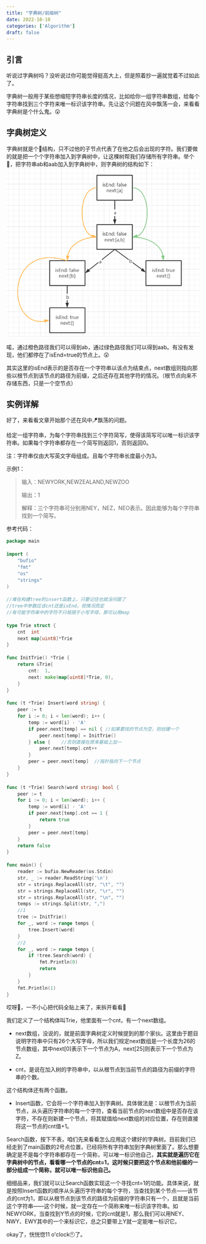 ```yaml
---
title: "字典树/前缀树"
date: 2022-10-10
categories: ['Algorithm']
draft: false
---
```


## 引言

听说过字典树吗？没听说过你可能觉得挺高大上，但是照着抄一遍就觉着不过如此了。

字典树一般用于某些想缩短字符串长度的情况，比如给你一组字符串数组，给每个字符串找到三个字符来唯一标识该字符串。先让这个问题在风中飘荡一会，来看看字典树是个什么鬼。😮

## 字典树定义
字典树就是个🌲结构，只不过他的子节点代表了在他之后会出现的字符。我们要做的就是把一个个字符串加入到字典树中，让这棵树帮我们存储所有字符串。举个🌰，把字符串ab和aab加入到字典树中，则字典树的结构如下：
![image](../../images/字典树01.png)



喏，通过橙色路径我们可以得到ab，通过绿色路径我们可以得到aab。有没有发现，他们都停在了isEnd=true的节点上。😲

其实这里的isEnd表示的是否存在一个字符串以该点为结束点，next数组则指向那些以根节点到该节点的路径为前缀，之后还存在其他字符的情况。（根节点向来不存储东西，只是一个空节点）

## 实例详解

好了，来看看文章开始那个还在风中🪁飘荡的问题。

给定一组字符串，为每个字符串找到三个字符简写，使得该简写可以唯一标识该字符串。如果每个字符串都存在一个简写则返回1，否则返回0。

注：字符串仅由大写英文字母组成。且每个字符串长度最小为3。

示例1：
> 输入：NEWYORK,NEWZEALAND,NEWZOO
> 
> 输出：1
> 
> 解释：三个字符串可分别用NEY，NEZ，NEO表示。因此能够为每个字符串找到一个简写。

参考代码：

```go
package main

import (
	"bufio"
	"fmt"
	"os"
	"strings"
)

//难在构建tree的insert函数上，只要记住也就没问题了
//tree中参数应该cnt还是isEnd，视情况而定
//有可能字符串中的字符不只局限于小写字母，那可以用map

type Trie struct {
	cnt  int
	next map[uint8]*Trie
}

func InitTrie() *Trie {
	return &Trie{
		cnt:  1,
		next: make(map[uint8]*Trie, 0),
	}
}

func (t *Trie) Insert(word string) {
	peer := t
	for i := 0; i < len(word); i++ {
		temp := word[i] - 'A'
		if peer.next[temp] == nil { //如果要找的节点为空，则创建一个
			peer.next[temp] = InitTrie()
		} else {    //否则直接在原来基础上加一
			peer.next[temp].cnt++
		}
		peer = peer.next[temp]  //指针指向下一个节点
	}
}

func (t *Trie) Search(word string) bool {
	peer := t
	for i := 0; i < len(word); i++ {
		temp := word[i] - 'A'
		if peer.next[temp].cnt == 1 {
			return true
		}
		peer = peer.next[temp]
	}
	return false
}

func main() {
	reader := bufio.NewReader(os.Stdin)
	str, _ := reader.ReadString('\n')
	str = strings.ReplaceAll(str, "\t", "")
	str = strings.ReplaceAll(str, "\r", "")
	str = strings.ReplaceAll(str, "\n", "")
	temps := strings.Split(str, ",")
    //1
	tree := InitTrie()
	for _, word := range temps {
		tree.Insert(word)
	}
    //2
	for _, word := range temps {
		if !tree.Search(word) {
			fmt.Println(0)
			return
		}
	}
	fmt.Println(1)
}
```

哎呀🥶，一不小心把代码全贴上来了，来拆开看看🥢

我们定义了一个结构体叫Trie，他里面有一个cnt，有一个next数组。

- next数组，没说的，就是前面字典树定义时候提到的那个家伙。这里由于题目说明字符串中只有26个大写字母，所以我们规定next数组是一个长度为26的节点数组，其中next[0]表示下一个节点为A，next[25]则表示下一个节点为Z。

- cnt，是说在加入树的字符串中，以从根节点到当前节点的路径为前缀的字符串的个数。

这个结构体还有两个函数。
- Insert函数，它会将一个字符串加入到字典树。具体做法是：以根节点为当前节点，从头遍历字符串的每一个字符，查看当前节点的next数组中是否存在该字符，不存在则新建一个节点，将其赋值给next数组的对应位置，存在则直接将这一节点的cnt值+1。

Search函数，按下不表，咱们先来看看怎么应用这个建好的字典树。目前我们已经走到了main函数的2号点位置，已经将所有字符串加到字典树里面了。那么想要确定是不是每个字符串都存在一个简称，可以唯一标识他自己，**其实就是遍历它在字典树中的节点，看看哪一个节点的cnt=1，这时候只要把这个节点和他前缀的一部分组成一个简称，就可以唯一标识他自己。**

细细品来，我们就可以让Search函数实现这一个寻找cnt=1的功能。具体来说，就是按照Insert函数的顺序从头遍历字符串的每个字符，当查找到某个节点——该节点的cnt为1，即以从根节点到该节点的路径为前缀的字符串只有一个，且就是当前这个字符串——这个时候，就一定存在一个简称来唯一标识该字符串。如NEWYORK，当查找到Y节点的时候，它的cnt就是1，那么我们可以用NEY、NWY、EWY其中的一个来标识它，总之只要带上Y就一定能唯一标识它。

okay了，恍恍惚11 o'clock🕚了。